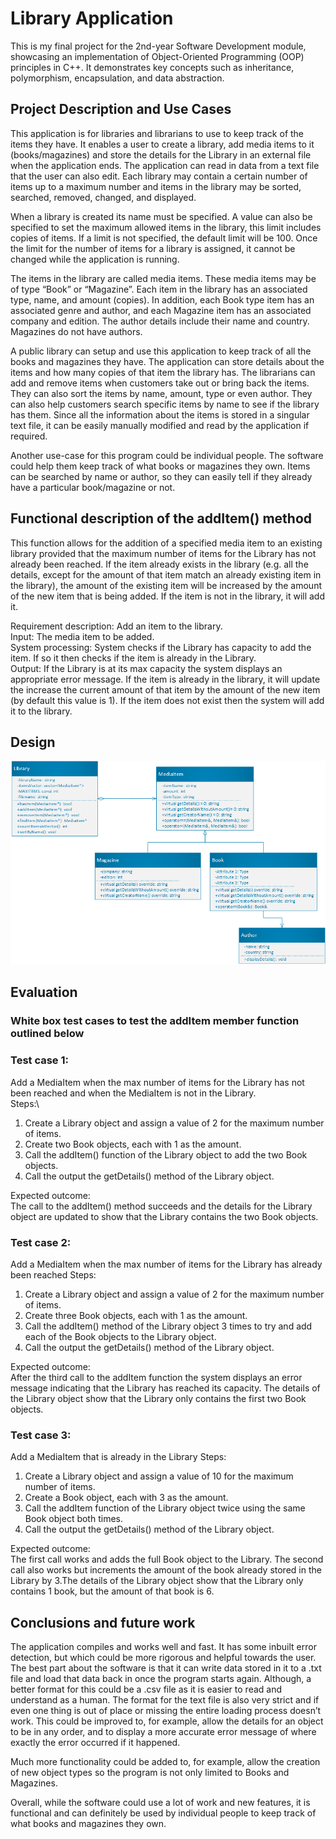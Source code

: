 # Library Application

This is my final project for the 2nd-year Software Development module, showcasing an implementation of Object-Oriented Programming (OOP) principles in C++. It demonstrates key concepts such as inheritance, polymorphism, encapsulation, and data abstraction.

## Project Description and Use Cases
  This application is for libraries and librarians to use to keep track of the items they have. It enables a user to create a library, add media items to it (books/magazines) and store the details for the Library in an external file when the application ends. The application can read in data from a text file that the user can also edit. Each library may contain a certain number of items up to a maximum number and items in the library may be sorted, searched, removed, changed, and displayed.

  When a library is created its name must be specified. A value can also be specified to set the maximum allowed items in the library, this limit includes copies of items. If a limit is not specified, the default limit will be 100. Once the limit for the number of items for a library is assigned, it cannot be changed while the application is running.
 
  The items in the library are called media items. These media items may be of type “Book” or “Magazine”. Each item in the library has an associated type, name, and amount (copies). In addition, each Book type item has an associated genre and author, and each Magazine item has an associated company and edition. The author details include their name and country. Magazines do not have authors.

  A public library can setup and use this application to keep track of all the books and magazines they have. The application can store details about the items and how many copies of that item the library has. The librarians can add and remove items when customers take out or bring back the items. They can also sort the items by name, amount, type or even author. They can also help customers search specific items by name to see if the library has them. Since all the information about the items is stored in a singular text file, it can be easily manually modified and read by the application if required.

  Another use-case for this program could be individual people. The software could help them keep track of what books or magazines they own. Items can be searched by name or author, so they can easily tell if they already have a particular book/magazine or not.

## Functional description of the addItem() method
  This function allows for the addition of a specified media item to an existing library provided that the maximum number of items for the Library has not already been reached. 
If the item already exists in the library (e.g. all the details, except for the amount of that item match an already existing item in the library), the amount of the existing item will be increased by the amount of the new item that is being added. If the item is not in the library, it will add it.

Requirement description: Add an item to the library.\
Input: The media item to be added.\
System processing: System checks if the Library has capacity to add the item. If so it then checks if the item is already in the Library.\
Output: If the Library is at its max capacity the system displays an appropriate error message. If the item is already in the library, it will update the increase the current amount of that item by the amount of the new item (by default this value is 1). If the item does not exist then the system will add it to the library.

## Design
![Diagram](https://github.com/PeterMyler/Library-Application/blob/main/Final%20Project%20UML.png?raw=true)

 
## Evaluation
### White box test cases to test the addItem member function outlined below
### Test case 1:
  Add a MediaItem when the max number of items for the Library has not been reached and when the MediaItem is not in the Library.\
Steps:\
1.	Create a Library object and assign a value of 2 for the maximum number of items.
2.	Create two Book objects, each with 1 as the amount.
3.	Call the addItem() function of the Library object to add the two Book objects.
4.	Call the output the getDetails() method of the Library object.

Expected outcome:\
The call to the addItem() method succeeds and the details for the Library object are updated to show that the Library contains the two Book objects.
 

### Test case 2:
Add a MediaItem when the max number of items for the Library has already been reached
Steps:
1.	Create a Library object and assign a value of 2 for the maximum number of items.
2.	Create three Book objects, each with 1 as the amount.
3.	Call the addItem() method of the Library object 3 times to try and add each of the Book objects to the Library object.
4.	Call the output the getDetails() method of the Library object.
 
Expected outcome:\
After the third call to the addItem function the system displays an error message indicating that the Library has reached its capacity. The details of the Library object show that the Library only contains the first two Book objects.
 
### Test case 3:
Add a MediaItem that is already in the Library
Steps:
1.	Create a Library object and assign a value of 10 for the maximum number of items.
2.	Create a Book object, each with 3 as the amount.
3.	Call the addItem function of the Library object twice using the same Book object both times.
4.	Call the output the getDetails() method of the Library object.
 
Expected outcome:\
The first call works and adds the full Book object to the Library. The second call also works but increments the amount of the book already stored in the Library by 3.The details of the Library object show that the Library only contains 1 book, but the amount of that book is 6.

## Conclusions and future work
  The application compiles and works well and fast. It has some inbuilt error detection, but which could be more rigorous and helpful towards the user. The best part about the software is that it can write data stored in it to a .txt file and load that data back in once the program starts again. Although, a better format for this could be a .csv file as it is easier to read and understand as a human. The format for the text file is also very strict and if even one thing is out of place or missing the entire loading process doesn’t work. This could be improved to, for example, allow the details for an object to be in any order, and to display a more accurate error message of where exactly the error occurred if it happened.

Much more functionality could be added to, for example, allow the creation of new object types so the program is not only limited to Books and Magazines.

Overall, while the software could use a lot of work and new features, it is functional and can definitely be used by individual people to keep track of what books and magazines they own.
